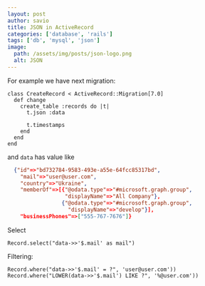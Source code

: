 ```yaml
---
layout: post
author: savio
title: JSON in ActiveRecord
categories: ['database', 'rails']
tags: ['db', 'mysql', 'json']
image:
  path: /assets/img/posts/json-logo.png
  alt: JSON
---
```


For example we have next migration:
```
class CreateRecord < ActiveRecord::Migration[7.0]
  def change
    create_table :records do |t|
      t.json :data

      t.timestamps
    end
  end
end

```

and `data` has value like
```json
  {"id"=>"bd732784-9583-493e-a55e-64fcc85317bd",
    "mail"=>"user@user.com",
    "country"=>"Ukraine",
    "memberOf"=>[{"@odata.type"=>"#microsoft.graph.group", 
                  "displayName"=>"All Company"},
                 {"@odata.type"=>"#microsoft.graph.group", 
                   "displayName"=>"develop"}],
    "businessPhones"=>["555-767-7676"]}
```

Select
```
Record.select("data->>'$.mail' as mail")
```

Filtering:
```
Record.where("data->>'$.mail' = ?", 'user@user.com'))
Record.where("LOWER(data->>'$.mail') LIKE ?", '%@user.com'))

```

